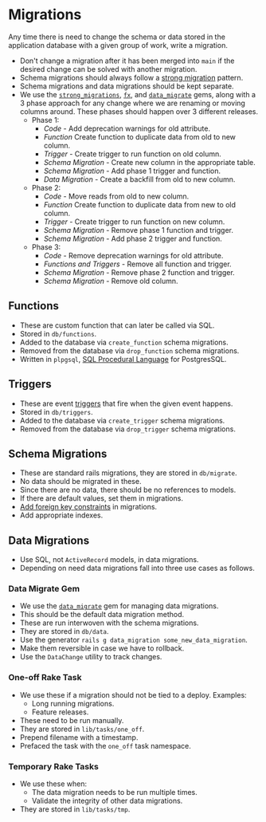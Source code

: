 # Migrations

Any time there is need to change the schema or data stored in the application
database with a given group of work, write a migration.
- Don't change a migration after it has been merged into `main` if the desired
  change can be solved with another migration.
- Schema migrations should always follow a [strong migration] pattern.
- Schema migrations and data migrations should be kept separate.
- We use the [`strong_migrations`], [`fx`], and [`data_migrate`] gems, along
  with a 3 phase approach for any change where we are renaming or moving columns
  around. These phases should happen over 3 different releases.
  - Phase 1:
    - _Code_ - Add deprecation warnings for old attribute.
    - _Function_ Create function to duplicate data from old to new column.
    - _Trigger_ - Create trigger to run function on old column.
    - _Schema Migration_ - Create new column in the appropriate table.
    - _Schema Migration_ - Add phase 1 trigger and function.
    - _Data Migration_ - Create a backfill from old to new column.
  - Phase 2:
    - _Code_ - Move reads from old to new column.
    - _Function_ Create function to duplicate data from new to old column.
    - _Trigger_ - Create trigger to run function on new column.
    - _Schema Migration_ - Remove phase 1 function and trigger.
    - _Schema Migration_ - Add phase 2 trigger and function.
  - Phase 3:
    - _Code_ - Remove deprecation warnings for old attribute.
    - _Functions and Triggers_ - Remove all function and trigger.
    - _Schema Migration_ - Remove phase 2 function and trigger.
    - _Schema Migration_ - Remove old column.

## Functions

- These are custom function that can later be called via SQL.
- Stored in `db/functions`.
- Added to the database via `create_function` schema migrations.
- Removed from the database via `drop_function` schema migrations.
- Written in `plpgsql`, [SQL Procedural Language] for PostgresSQL.

## Triggers

- These are event [triggers] that fire when the given event happens.
- Stored in `db/triggers`.
- Added to the database via `create_trigger` schema migrations.
- Removed from the database via `drop_trigger` schema migrations.

## Schema Migrations

- These are standard rails migrations, they are stored in `db/migrate`.
- No data should be migrated in these.
- Since there are no data, there should be no references to models.
- If there are default values, set them in migrations.
- [Add foreign key constraints] in migrations.
- Add appropriate indexes.

## Data Migrations

- Use SQL, not `ActiveRecord` models, in data migrations.
- Depending on need data migrations fall into three use cases as follows.

### Data Migrate Gem

- We use the [`data_migrate`] gem for managing data migrations.
- This should be the default data migration method.
- These are run interwoven with the schema migrations.
- They are stored in `db/data`.
- Use the generator `rails g data_migration some_new_data_migration`.
- Make them reversible in case we have to rollback.
- Use the `DataChange` utility to track changes.

### One-off Rake Task

- We use these if a migration should not be tied to a deploy. Examples:
  - Long running migrations.
  - Feature releases.
- These need to be run manually.
- They are stored in `lib/tasks/one_off`.
- Prepend filename with a timestamp.
- Prefaced the task with the `one_off` task namespace.

### Temporary Rake Tasks

- We use these when:
  - The data migration needs to be run multiple times.
  - Validate the integrity of other data migrations.
- They are stored in `lib/tasks/tmp`.

[strong migration]: https://blog.appsignal.com/2024/03/20/good-database-migration-practices-for-your-ruby-on-rails-app-using-strong-migrations.html
[`strong_migrations`]: https://github.com/ankane/strong_migrations
[`fx`]: https://github.com/teoljungberg/fx
[`data_migrate`]: https://github.com/ilyakatz/data-migrate
[SQL Procedural Language]: https://www.postgresql.org/docs/current/sql-createfunction.html
[triggers]: https://www.postgresql.org/docs/current/sql-createtrigger.html
[Add foreign key constraints]: http://robots.thoughtbot.com/referential-integrity-with-foreign-keys
